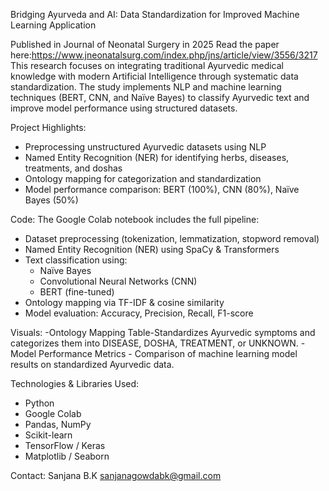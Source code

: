 Bridging Ayurveda and AI: Data Standardization for Improved Machine Learning Application

Published in Journal of Neonatal Surgery in 2025 
Read the paper here:https://www.jneonatalsurg.com/index.php/jns/article/view/3556/3217 
This research focuses on integrating traditional Ayurvedic medical knowledge with modern Artificial Intelligence through systematic data standardization. The study implements NLP and machine learning techniques (BERT, CNN, and Naïve Bayes) to classify Ayurvedic text and improve model performance using structured datasets.

Project Highlights:
- Preprocessing unstructured Ayurvedic datasets using NLP
- Named Entity Recognition (NER) for identifying herbs, diseases, treatments, and doshas
- Ontology mapping for categorization and standardization
- Model performance comparison: BERT (100%), CNN (80%), Naïve Bayes (50%)

Code:
The Google Colab notebook  includes the full pipeline:
- Dataset preprocessing (tokenization, lemmatization, stopword removal)
- Named Entity Recognition (NER) using SpaCy & Transformers
- Text classification using:
  - Naïve Bayes
  - Convolutional Neural Networks (CNN)
  - BERT (fine-tuned)
- Ontology mapping via TF-IDF & cosine similarity
- Model evaluation: Accuracy, Precision, Recall, F1-score

Visuals:
-Ontology Mapping Table-Standardizes Ayurvedic symptoms and categorizes them into DISEASE, DOSHA, TREATMENT, or UNKNOWN.
-Model Performance Metrics - Comparison of machine learning model results on standardized Ayurvedic data.

Technologies & Libraries Used:
- Python
- Google Colab
- Pandas, NumPy
- Scikit-learn
- TensorFlow / Keras
- Matplotlib / Seaborn

Contact:
Sanjana B.K
sanjanagowdabk@gmail.com



